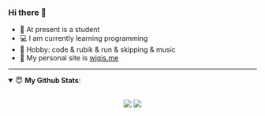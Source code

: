### Hi there 👋

+ 👨‍ At present is a student
+ 💻 I am currently learning programming
+ 🏓 Hobby: code & rubik & run & skipping & music
+ 👋 My personal site is [wjqis.me](https://wjqis.me)

---

<details open>
 <summary> 😇 <b>My Github Stats</b>: </summary>
<br>
<p align = "center">
  <img src = "https://github-readme-stats.vercel.app/api?username=JQiue&show_icons=true&include_all_commits=true">
  <img src = "https://github-readme-stats.vercel.app/api/top-langs/?username=JQiue&layout=compact&hide=HTML">
</p>
</details>
